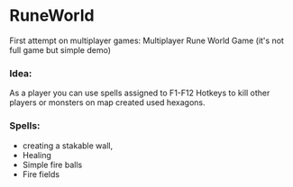 # RuneWorld
First attempt on multiplayer games: Multiplayer Rune World Game
(it's not full game but simple demo)
### Idea:
As a player you can use spells assigned to F1-F12 Hotkeys to kill other players or monsters on map created used hexagons.

### Spells: 
 * creating a stakable wall,
 * Healing
 * Simple fire balls
 * Fire fields

